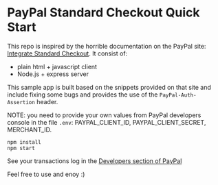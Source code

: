 # PayPal Standard Checkout Quick Start

This repo is inspired by the horrible documentation on the PayPal site: [Integrate Standard Checkout](https://developer.paypal.com/docs/checkout/standard/integrate/). It consist of:
* plain html + javascript client
* Node.js + express server

This sample app is built based on the snippets provided on that site and include fixing some bugs and provides the use of the `PayPal-Auth-Assertion` header. 

NOTE: you need to provide your own values from PayPal developers console in the file `.env`: PAYPAL_CLIENT_ID, PAYPAL_CLIENT_SECRET, MERCHANT_ID.

```
npm install
npm start
```


See your transactions log in the [Developers section of PayPal](https://developer.paypal.com/dashboard/dashboard/sandbox)

Feel free to use and enoy :)